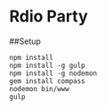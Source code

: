 Rdio Party
=========

##Setup
```
npm install
npm install -g gulp
npm install -g nodemon
gem install compass
nodemon bin/www
gulp
